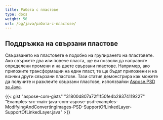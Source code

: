 ```yaml
---
title: Работа с пластове
type: docs
weight: 50
url: /bg/java/работа-с-пластове/
---
```



## **Поддръжка на свързани пластове**
Свързването на пластовете е подобно на групирането на пластовете. Ако свържете два или повече пласта, ще ви позволи да направите определени промени и на двете свързани пластове. Например, ако приложите трансформации на един пласт, те ще бъдат приложени и на всички други свързани пластове. Тази статия демонстрира как можете да получите и разклеите свързани пластове, използвайки [Aspose.PSD за Java](https://products.aspose.com/psd/java).


{{< gist "aspose-com-gists" "31800d807a72f1f50fe4b29374119227" "Examples-src-main-java-com-aspose-psd-examples-ModifyingAndConvertingImages-PSD-SupportOfLinkedLayer-SupportOfLinkedLayer.java" >}}